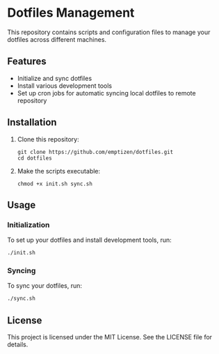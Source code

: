 # Dotfiles Management

This repository contains scripts and configuration files to manage your dotfiles across different machines.

## Features

- Initialize and sync dotfiles
- Install various development tools
- Set up cron jobs for automatic syncing local dotfiles to remote repository

## Installation

1. Clone this repository:
   ```
   git clone https://github.com/emptizen/dotfiles.git
   cd dotfiles
   ```

2. Make the scripts executable:
   ```
   chmod +x init.sh sync.sh
   ```

## Usage

### Initialization

To set up your dotfiles and install development tools, run:
```zsh
./init.sh
```

### Syncing

To sync your dotfiles, run:
```zsh
./sync.sh
```

## License

This project is licensed under the MIT License. See the LICENSE file for details.